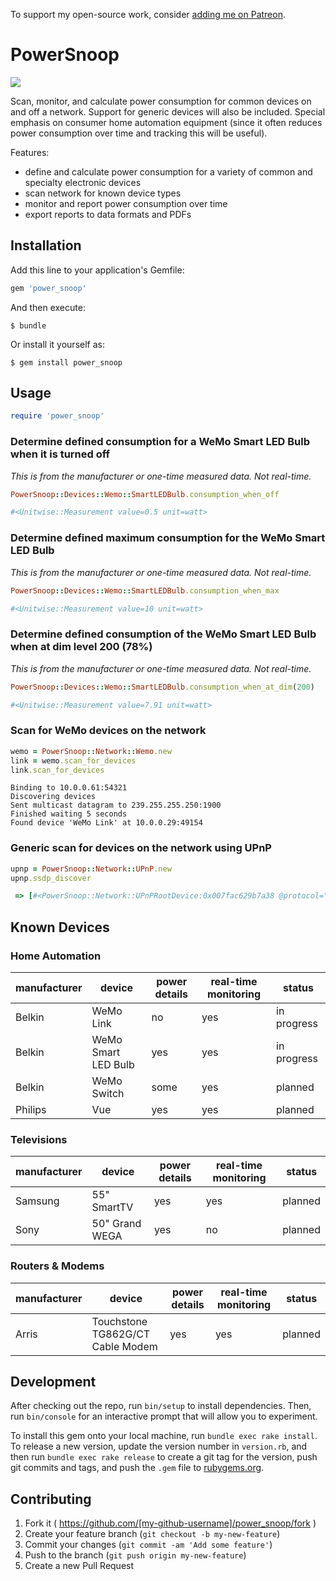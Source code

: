 To support my open-source work, consider [adding me on Patreon](https://www.patreon.com/kevinelliott).

# PowerSnoop

<img src="http://www.oldschool993.com/wp-content/uploads/2015/04/Snoop-Dogg-1.jpg">

Scan, monitor, and calculate power consumption for common devices on and off a network. Support for generic devices will also be included. Special emphasis on consumer home automation equipment (since it often reduces power consumption over time and tracking this will be useful). 

Features:
* define and calculate power consumption for a variety of common and specialty electronic devices
* scan network for known device types
* monitor and report power consumption over time
* export reports to data formats and PDFs

## Installation

Add this line to your application's Gemfile:

```ruby
gem 'power_snoop'
```

And then execute:

    $ bundle

Or install it yourself as:

    $ gem install power_snoop

## Usage

```ruby
require 'power_snoop'
```

### Determine defined consumption for a WeMo Smart LED Bulb when it is turned off

*This is from the manufacturer or one-time measured data. Not real-time.*

```ruby
PowerSnoop::Devices::Wemo::SmartLEDBulb.consumption_when_off
```

```ruby
#<Unitwise::Measurement value=0.5 unit=watt>
```

### Determine defined maximum consumption for the WeMo Smart LED Bulb

*This is from the manufacturer or one-time measured data. Not real-time.*

```ruby
PowerSnoop::Devices::Wemo::SmartLEDBulb.consumption_when_max
```

```ruby
#<Unitwise::Measurement value=10 unit=watt>
```

### Determine defined consumption of the WeMo Smart LED Bulb when at dim level 200 (78%)

*This is from the manufacturer or one-time measured data. Not real-time.*

```ruby
PowerSnoop::Devices::Wemo::SmartLEDBulb.consumption_when_at_dim(200)
```

```ruby
#<Unitwise::Measurement value=7.91 unit=watt>
```

### Scan for WeMo devices on the network

```ruby
wemo = PowerSnoop::Network::Wemo.new
link = wemo.scan_for_devices
link.scan_for_devices
```

```
Binding to 10.0.0.61:54321
Discovering devices
Sent multicast datagram to 239.255.255.250:1900
Finished waiting 5 seconds
Found device 'WeMo Link' at 10.0.0.29:49154
```

### Generic scan for devices on the network using UPnP

```ruby
upnp = PowerSnoop::Network::UPnP.new
upnp.ssdp_discover
```

```ruby
 => [#<PowerSnoop::Network::UPnPRootDevice:0x007fac629b7a38 @protocol="HTTP/1.1 200 OK", @headers={"Cache-Control"=>"max-age=3600", "ST"=>"upnp:rootdevice", "USN"=>"uuid:824ff22b-8c7d-41c5-a131-44f534e125551::upnp:rootdevice", "EXT:"=>nil, "Server"=>"Arris/1.0 UPnP/1.0 miniupnpd/1.0", "Location"=>"http://10.0.0.1:5000/rootDesc.xml"}>, #<PowerSnoop::Network::UPnPRootDevice:0x007fac629b65e8 @protocol="HTTP/1.1 200 OK", @headers={"CACHE-CONTROL"=>"max-age=86400", "DATE"=>"Sat, 13 Jun 2015 08:01:06 GMT", "EXT:"=>nil, "LOCATION"=>"http://10.0.0.29:49154/setup.xml", "OPT"=>"\"http://schemas.upnp.org/upnp/1/0/\"; ns=01", "01-NLS"=>"97303dd0-1dd1-11b2-bf8b-ebcd1f3911f0", "SERVER"=>"Unspecified, UPnP/1.0, Unspecified", "X-User-Agent"=>"redsonic", "ST"=>"upnp:rootdevice", "USN"=>"uuid:Bridge-1_0-231447B010024F::upnp:rootdevice"}>, #<PowerSnoop::Network::UPnPRootDevice:0x007fac629b4d38 @protocol="HTTP/1.1 200 OK", @headers={"CACHE-CONTROL"=>"max-age = 1800", "EXT:"=>nil, "LOCATION"=>"http://10.0.0.23:1400/xml/device_description.xml", "SERVER"=>"Linux UPnP/1.0 Sonos/29.4-90021 (ZPS3)", "ST"=>"upnp:rootdevice", "USN"=>"uuid:RINCON_B8E93739D48A01400::upnp:rootdevice", "X-RINCON-HOUSEHOLD"=>"Sonos_hnBTlpIiWoW0bdq8DvQbngazWc", "X-RINCON-BOOTSEQ"=>"5030", "X-RINCON-PROXY"=>"RINCON_000E58B80FF801400"}>, #<PowerSnoop::Network::UPnPRootDevice:0x007fac6299abb8 @protocol="HTTP/1.1 200 OK", @headers={"CACHE-CONTROL"=>"max-age = 1800", "EXT:"=>nil, "LOCATION"=>"http://10.0.0.21:1400/xml/device_description.xml", "SERVER"=>"Linux UPnP/1.0 Sonos/29.4-90021 (ZPS1)", "ST"=>"upnp:rootdevice", "USN"=>"uuid:RINCON_B8E93751CE3801400::upnp:rootdevice", "X-RINCON-HOUSEHOLD"=>"Sonos_hnBTlpIiWoW0bdq8DvQbngazWc", "X-RINCON-BOOTSEQ"=>"57"}>, #<PowerSnoop::Network::UPnPRootDevice:0x007fac6298bcd0 @protocol="HTTP/1.1 200 OK", @headers={"CACHE-CONTROL"=>"max-age = 1800", "EXT:"=>nil, "LOCATION"=>"http://10.0.0.22:1400/xml/device_description.xml", "SERVER"=>"Linux UPnP/1.0 Sonos/29.4-90021 (ZPS1)", "ST"=>"upnp:rootdevice", "USN"=>"uuid:RINCON_B8E9375243EA01400::upnp:rootdevice", "X-RINCON-HOUSEHOLD"=>"Sonos_hnBTlpIiWoW0bdq8DvQbngazWc", "X-RINCON-BOOTSEQ"=>"43"}>, #<PowerSnoop::Network::UPnPRootDevice:0x007fac629886c0 @protocol="HTTP/1.1 200 OK", @headers={"CACHE-CONTROL"=>"max-age = 1800", "EXT:"=>nil, "LOCATION"=>"http://10.0.0.19:1400/xml/device_description.xml", "SERVER"=>"Linux UPnP/1.0 Sonos/29.4-90021 (ZPS3)", "ST"=>"upnp:rootdevice", "USN"=>"uuid:RINCON_B8E93739D49E01400::upnp:rootdevice", "X-RINCON-HOUSEHOLD"=>"Sonos_hnBTlpIiWoW0bdq8DvQbngazWc", "X-RINCON-BOOTSEQ"=>"5156", "X-RINCON-PROXY"=>"RINCON_000E58B80FF801400"}>, #<PowerSnoop::Network::UPnPRootDevice:0x007fac629782e8 @protocol="HTTP/1.1 200 OK", @headers={"CACHE-CONTROL"=>"max-age = 1800", "EXT:"=>nil, "LOCATION"=>"http://10.0.0.13:1400/xml/device_description.xml", "SERVER"=>"Linux UPnP/1.0 Sonos/29.4-90021 (ZPS9)", "ST"=>"upnp:rootdevice", "USN"=>"uuid:RINCON_000E58B80FF801400::upnp:rootdevice", "X-RINCON-HOUSEHOLD"=>"Sonos_hnBTlpIiWoW0bdq8DvQbngazWc", "X-RINCON-BOOTSEQ"=>"44"}>, #<PowerSnoop::Network::UPnPRootDevice:0x007fac62969f18 @protocol="HTTP/1.1 200 OK", @headers={"CACHE-CONTROL"=>"max-age = 1800", "EXT:"=>nil, "LOCATION"=>"http://10.0.0.20:1400/xml/device_description.xml", "SERVER"=>"Linux UPnP/1.0 Sonos/29.4-90021 (ZPS1)", "ST"=>"upnp:rootdevice", "USN"=>"uuid:RINCON_B8E93751CDA601400::upnp:rootdevice", "X-RINCON-HOUSEHOLD"=>"Sonos_hnBTlpIiWoW0bdq8DvQbngazWc", "X-RINCON-BOOTSEQ"=>"73"}>, #<PowerSnoop::Network::UPnPRootDevice:0x007fac63007690 @protocol="HTTP/1.1 200 OK", @headers={"ST"=>"upnp:rootdevice", "USN"=>"uuid:aca7befe-fba0-4564-842b-05abda43ac97::upnp:rootdevice", "Location"=>"http://10.0.0.16:2869/upnphost/udhisapi.dll?content=uuid:aca7befe-fba0-4564-842b-05abda43ac97", "OPT:\"http://schemas.upnp.org/upnp/1/0/\"; ns=01"=>nil, "01-NLS"=>"5cdfd8fb775616fb24a010021fea042d", "Cache-Control"=>"max-age=1800", "Server"=>"Microsoft-Windows/6.2 UPnP/1.0 UPnP-Device-Host/1.0", "Ext"=>nil}>, #<PowerSnoop::Network::UPnPRootDevice:0x007fac63006f60 @protocol="HTTP/1.1 200 OK", @headers={"ST"=>"upnp:rootdevice", "USN"=>"uuid:ca3b1b50-195b-4e1b-95f6-6b3ab4e85b32::upnp:rootdevice", "Location"=>"http://10.0.0.16:2869/upnphost/udhisapi.dll?content=uuid:ca3b1b50-195b-4e1b-95f6-6b3ab4e85b32", "OPT:\"http://schemas.upnp.org/upnp/1/0/\"; ns=01"=>nil, "01-NLS"=>"5cdfd8fb775616fb24a010021fea042d", "Cache-Control"=>"max-age=1800", "Server"=>"Microsoft-Windows/6.2 UPnP/1.0 UPnP-Device-Host/1.0", "Ext"=>nil}>]
```

## Known Devices

### Home Automation

| manufacturer | device | power details | real-time monitoring | status |
| ------------ | ------ | ------------- | -------------------- | ------ |
| Belkin | WeMo Link | no | yes | in progress |
| Belkin | WeMo Smart LED Bulb | yes | yes | in progress |
| Belkin | WeMo Switch | some | yes | planned |
| Philips | Vue | yes | yes | planned |

### Televisions

| manufacturer | device | power details | real-time monitoring | status |
| ------------ | ------ | ------------- | -------------------- | ------ |
| Samsung | 55" SmartTV | yes | yes | planned |
| Sony | 50" Grand WEGA | yes | no | planned |

### Routers & Modems

| manufacturer | device | power details | real-time monitoring | status |
| ------------ | ------ | ------------- | -------------------- | ------ |
| Arris | Touchstone TG862G/CT Cable Modem | yes | yes | planned |

## Development

After checking out the repo, run `bin/setup` to install dependencies. Then, run `bin/console` for an interactive prompt that will allow you to experiment.

To install this gem onto your local machine, run `bundle exec rake install`. To release a new version, update the version number in `version.rb`, and then run `bundle exec rake release` to create a git tag for the version, push git commits and tags, and push the `.gem` file to [rubygems.org](https://rubygems.org).

## Contributing

1. Fork it ( https://github.com/[my-github-username]/power_snoop/fork )
2. Create your feature branch (`git checkout -b my-new-feature`)
3. Commit your changes (`git commit -am 'Add some feature'`)
4. Push to the branch (`git push origin my-new-feature`)
5. Create a new Pull Request
